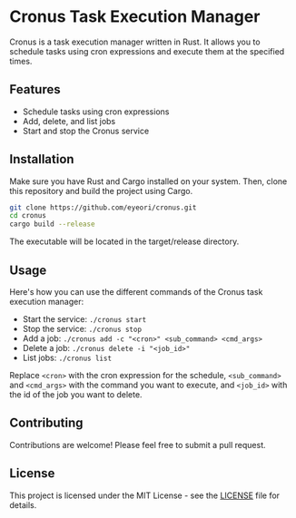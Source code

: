 # Cronus Task Execution Manager

Cronus is a task execution manager written in Rust. It allows you to schedule tasks using cron expressions and execute
them at the specified times.

## Features

- Schedule tasks using cron expressions
- Add, delete, and list jobs
- Start and stop the Cronus service

## Installation

Make sure you have Rust and Cargo installed on your system. Then, clone this repository and build the project using
Cargo.

```bash
git clone https://github.com/eyeori/cronus.git
cd cronus
cargo build --release
```

The executable will be located in the target/release directory.

## Usage

Here's how you can use the different commands of the Cronus task execution manager:

- Start the service: ```./cronus start```
- Stop the service: ```./cronus stop```
- Add a job: ```./cronus add -c "<cron>" <sub_command> <cmd_args>```
- Delete a job: ```./cronus delete -i "<job_id>"```
- List jobs: ```./cronus list```

Replace ```<cron>``` with the cron expression for the schedule, ```<sub_command>``` and ```<cmd_args>``` with the
command you want to execute, and ```<job_id>``` with the id of the job you want to delete.

## Contributing

Contributions are welcome! Please feel free to submit a pull request.

## License

This project is licensed under the MIT License - see the [LICENSE](LICENSE) file for details.
